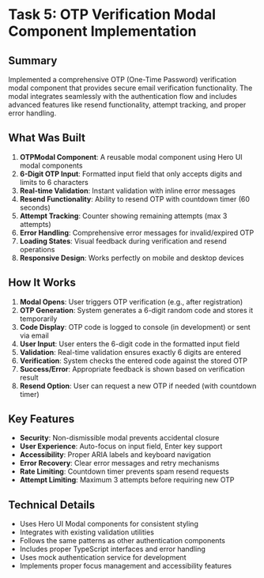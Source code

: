 # Task 5: OTP Verification Modal Component Implementation

## Summary

Implemented a comprehensive OTP (One-Time Password) verification modal component that provides secure email verification functionality. The modal integrates seamlessly with the authentication flow and includes advanced features like resend functionality, attempt tracking, and proper error handling.

## What Was Built

1. **OTPModal Component**: A reusable modal component using Hero UI modal components
2. **6-Digit OTP Input**: Formatted input field that only accepts digits and limits to 6 characters
3. **Real-time Validation**: Instant validation with inline error messages
4. **Resend Functionality**: Ability to resend OTP with countdown timer (60 seconds)
5. **Attempt Tracking**: Counter showing remaining attempts (max 3 attempts)
6. **Error Handling**: Comprehensive error messages for invalid/expired OTP
7. **Loading States**: Visual feedback during verification and resend operations
8. **Responsive Design**: Works perfectly on mobile and desktop devices

## How It Works

1. **Modal Opens**: User triggers OTP verification (e.g., after registration)
2. **OTP Generation**: System generates a 6-digit random code and stores it temporarily
3. **Code Display**: OTP code is logged to console (in development) or sent via email
4. **User Input**: User enters the 6-digit code in the formatted input field
5. **Validation**: Real-time validation ensures exactly 6 digits are entered
6. **Verification**: System checks the entered code against the stored OTP
7. **Success/Error**: Appropriate feedback is shown based on verification result
8. **Resend Option**: User can request a new OTP if needed (with countdown timer)

## Key Features

- **Security**: Non-dismissible modal prevents accidental closure
- **User Experience**: Auto-focus on input field, Enter key support
- **Accessibility**: Proper ARIA labels and keyboard navigation
- **Error Recovery**: Clear error messages and retry mechanisms
- **Rate Limiting**: Countdown timer prevents spam resend requests
- **Attempt Limiting**: Maximum 3 attempts before requiring new OTP

## Technical Details

- Uses Hero UI Modal components for consistent styling
- Integrates with existing validation utilities
- Follows the same patterns as other authentication components
- Includes proper TypeScript interfaces and error handling
- Uses mock authentication service for development
- Implements proper focus management and accessibility features
